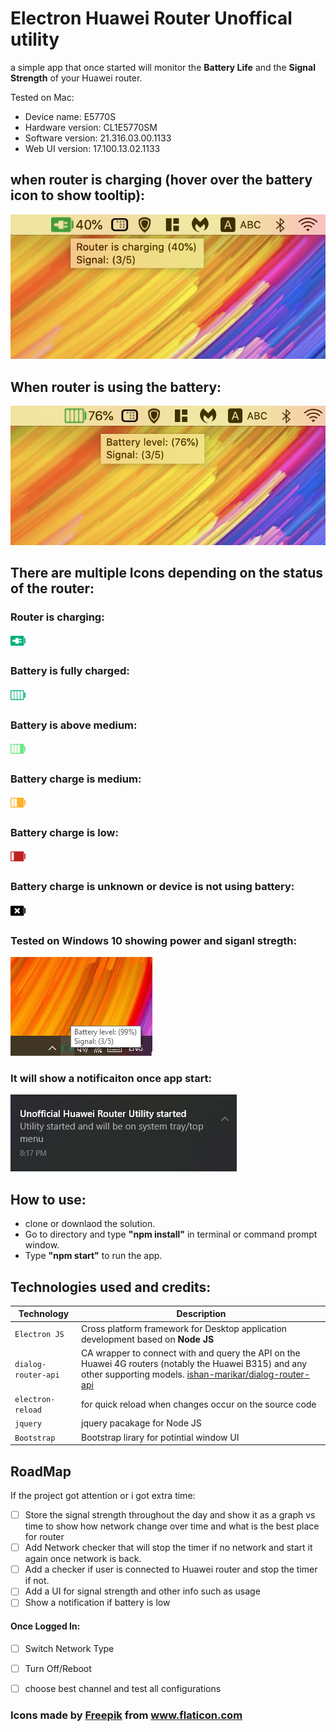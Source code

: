 # Electron Huawei Router Unoffical utility
a simple app that once started will monitor the **Battery Life** and the **Signal Strength** of your Huawei router. 

Tested on Mac:
- Device name:	E5770S
- Hardware version:	CL1E5770SM
- Software version:	21.316.03.00.1133
- Web UI version:	17.100.13.02.1133

## when router is charging (hover over the battery icon to show tooltip):
![screenshot of the project](README_Extra/RouterCharging.png)
## When router is using the battery:
![screenshot of the project](README_Extra/RouterHighBattery.png)

## There are multiple Icons depending on the status of the router:
### Router is charging:   
![screenshot of the project](Assets/Images/BatteryIcons/ChargingBattery.png)

### Battery is fully charged:
![screenshot of the project](Assets/Images/BatteryIcons/FullBattery.png)

### Battery is above medium:
![screenshot of the project](Assets/Images/BatteryIcons/AboveMediumBattery.png)


### Battery charge is medium:
![screenshot of the project](Assets/Images/BatteryIcons/MediumBattery.png)

### Battery charge is low:
![screenshot of the project](Assets/Images/BatteryIcons/LowBattery.png)

### Battery charge is unknown or device is not using battery:
![screenshot of the project](Assets/Images/BatteryIcons/UnknownBattery.png)

### Tested on Windows 10 showing power and siganl stregth:
![screenshot of the project](README_Extra/HuaweiUtilityShowcaseWindows.PNG)

### It will show a notificaiton once app start:
![screenshot of the project](README_Extra/HuaweiUtilityShowcaseWindowsNotification.PNG)

## How to use:
- clone or downlaod the solution.
- Go to directory and type  **"npm install"** in terminal or command prompt window.
- Type  **"npm start"** to run the app.


## Technologies used and credits:

| Technology              | Description                                                                                            | 
| ------------------- | --------------------------------------------------------------------------------------------------- | 
| `Electron JS`   | Cross platform framework for Desktop application development based on **Node JS**         | 
| `dialog-router-api`   | CA wrapper to connect with and query the API on the Huawei 4G routers (notably the Huawei B315) and any other supporting models. [ishan-marikar/dialog-router-api](https://github.com/ishan-marikar/dialog-router-api) | 
| `electron-reload`   | for quick reload when changes occur on the source code |
| `jquery`   | jquery pacakage for Node JS |
| `Bootstrap`   | Bootstrap lirary for potintial window UI |

## RoadMap
If the project got attention or i got extra time:

- [ ] Store the signal strength throughout the day and show it as a graph vs time to show how network change over time and what is the best place for router
- [ ] Add Network checker that will stop the timer if no network and start it again once network is back.
- [ ] Add a checker if user is connected to Huawei router and stop the timer if not.
- [ ] Add a UI for signal strength and other info such as usage
- [ ] Show a notification if battery is low

#### Once Logged In:
- [ ] Switch Network Type
- [ ]  Turn Off/Reboot
- [ ]  choose best channel and test all configurations 


### Icons made by <a href="https://www.flaticon.com/authors/freepik" title="Freepik">Freepik</a> from <a href="https://www.flaticon.com/" title="Flaticon"> www.flaticon.com</a>
